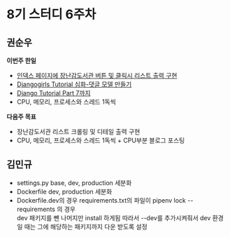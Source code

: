 # 8기 스터디 6주차

## 권순우
**이번주 한일**
- [인덱스 페이지에 장난감도서관 버튼 및 클릭시 리스트 출력 구현](https://github.com/KwonSoonWoo/Letsplayagain/commits/master)
- [Djangogirls Tutorial 심화-댓글 모델 만들기](http://kwonsoonwoo.pythonanywhere.com/)
- [Django Tutorial Part 7까지](https://github.com/KwonSoonWoo/django-tutorial)
- CPU, 메모리, 프로세스와 스레드 1독씩

**다음주 목표**
- 장난감도서관 리스트 크롤링 및 디테일 출력 구현
- CPU, 메모리, 프로세스와 스레드 1독씩 + CPU부분 블로그 포스팅

## 김민규
- settings.py base, dev, production 세분화
- Dockerfile dev, production 세분화
- Dockerfile.dev의 경우 requirements.txt의 파일이 pipenv lock --requirements 의 경우 <br>
  dev 패키지를 뺀 나머지만 install 하게됨 따라서 --dev를 추가시켜줘서 dev 환경일 때는 그에 해당하는 패키지까지
  다운 받도록 설정
